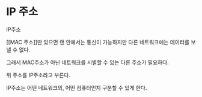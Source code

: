# IP 주소

IP주소

[[MAC 주소]]만 있으면 랜 안에서는 통신이 가능하지만 다른 네트워크에는 데이터를 보낼 수 없다.

그래서 MAC주소가 아닌 네트워크를 시별할 수 있는 다른 주소가 필요하다.

위 주소를 IP주소라고 부른다.

IP주소는 어떤 네트워크의, 어떤 컴퓨터인지 구분할 수 있게 한다.